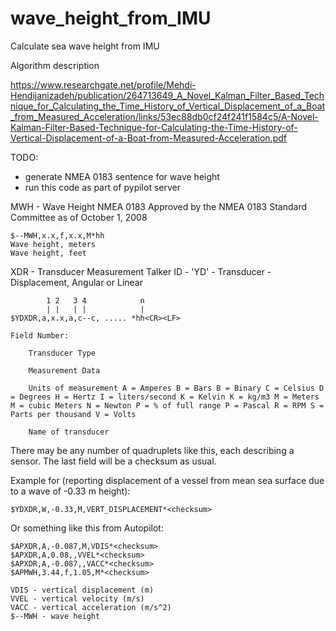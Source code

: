 # wave_height_from_IMU
Calculate sea wave height from IMU

Algorithm description

https://www.researchgate.net/profile/Mehdi-Hendijanizadeh/publication/264713649_A_Novel_Kalman_Filter_Based_Technique_for_Calculating_the_Time_History_of_Vertical_Displacement_of_a_Boat_from_Measured_Acceleration/links/53ec88db0cf24f241f1584c5/A-Novel-Kalman-Filter-Based-Technique-for-Calculating-the-Time-History-of-Vertical-Displacement-of-a-Boat-from-Measured-Acceleration.pdf

TODO: 
- generate NMEA 0183 sentence for wave height
- run this code as part of pypilot server




MWH - Wave Height
NMEA 0183
Approved by the NMEA 0183 Standard Committee
as of
October 1, 2008
    
    $--MWH,x.x,f,x.x,M*hh
    Wave height, meters
    Wave height, feet
    
    
    
XDR - Transducer Measurement 
Talker ID - 'YD' - Transducer - Displacement, Angular or Linear
    
            1 2   3 4            n
            | |   | |            |
    $YDXDR,a,x.x,a,c--c, ..... *hh<CR><LF>
    
    Field Number:
    
        Transducer Type
    
        Measurement Data
    
        Units of measurement A = Amperes B = Bars B = Binary C = Celsius D = Degrees H = Hertz I = liters/second K = Kelvin K = kg/m3 M = Meters M = cubic Meters N = Newton P = % of full range P = Pascal R = RPM S = Parts per thousand V = Volts
    
        Name of transducer
    
There may be any number of quadruplets like this, each describing a sensor. The last field will be a checksum as usual.
    
Example for (reporting displacement of a vessel from mean sea surface due to a wave of -0.33 m height):

    $YDXDR,W,-0.33,M,VERT_DISPLACEMENT*<checksum>

Or something like this from Autopilot:

    
    $APXDR,A,-0.087,M,VDIS*<checksum>
    $APXDR,A,0.08,,VVEL*<checksum>
    $APXDR,A,-0.087,,VACC*<checksum>
    $APMWH,3.44,f,1.05,M*<checksum>
    
    VDIS - vertical displacement (m)
    VVEL - vertical velocity (m/s)
    VACC - vertical acceleration (m/s^2)
    $--MWH - wave height
